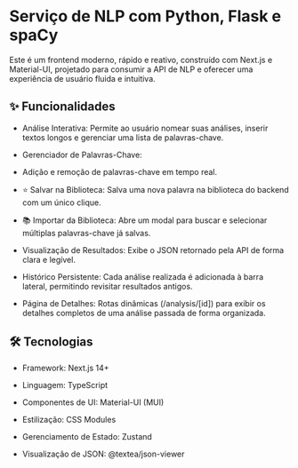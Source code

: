 
# Serviço de NLP com Python, Flask e spaCy

Este é um frontend moderno, rápido e reativo, construído com Next.js e Material-UI, projetado para consumir a API de NLP e oferecer uma experiência de usuário fluida e intuitiva.

## ✨ Funcionalidades

- Análise Interativa: Permite ao usuário nomear suas análises, inserir textos longos e gerenciar uma lista de palavras-chave.

- Gerenciador de Palavras-Chave:

- Adição e remoção de palavras-chave em tempo real.

- ⭐ Salvar na Biblioteca: Salva uma nova palavra na biblioteca do backend com um único clique.

- 📚 Importar da Biblioteca: Abre um modal para buscar e selecionar múltiplas palavras-chave já salvas.

- Visualização de Resultados: Exibe o JSON retornado pela API de forma clara e legível.

- Histórico Persistente: Cada análise realizada é adicionada à barra lateral, permitindo revisitar resultados antigos.

- Página de Detalhes: Rotas dinâmicas (/analysis/[id]) para exibir os detalhes completos de uma análise passada de forma organizada.


## 🛠️ Tecnologias
- Framework: Next.js 14+

- Linguagem: TypeScript

- Componentes de UI: Material-UI (MUI)

- Estilização: CSS Modules

- Gerenciamento de Estado: Zustand

- Visualização de JSON: @textea/json-viewer
